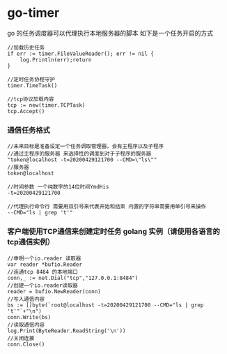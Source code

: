 # go-timer
go 的任务调度器可以代理执行本地服务器的脚本 如下是一个任务开启的方式 

```
//加载历史任务
if err := timer.FileValueReader(); err != nil {
    log.Println(err);return
}

//定时任务协程守护
timer.TimeTask()

//tcp协议加载内容
tcp := new(timer.TCPTask)
tcp.Accept()
```

### 通信任务格式
```
//未来目标是准备设定一个任务调取管理器，会有主程序以及子程序
//通过主程序的服务器 来选择性的调度到对于子程序的服务器
"token@localhost -t=20200429121700 --CMD=\"ls\""
//服务器
token@localhost

//时间参数 一个纯数字的14位时间YmdHis
-t=20200429121700

//代理执行命令行 需要用双引号来代表开始和结束 内置的字符串需要用单引号来操作
--CMD="ls | grep 't'"

```

### 客户端使用TCP通信来创建定时任务 golang 实例（请使用各语言的tcp通信实例）

```
//申明一个io.reader 读取器
var reader *bufio.Reader
//连通tcp 8484 的本地端口
conn,_ := net.Dial("tcp","127.0.0.1:8484")
//创建一个io.reader读取器
reader = bufio.NewReader(conn)
//写入通信内容
bs := []byte(`root@localhost -t=20200429121700 --CMD="ls | grep 't'"`+"\n")
conn.Write(bs)
//读取通信内容
log.Print(ByteReader.ReadString('\n'))
//关闭连接
conn.Close()
```

